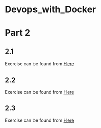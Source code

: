 # Devops_with_Docker
# Part 2

## 2.1
Exercise can be found from  [Here](Part2/Exercise2_1/README.md)

## 2.2
Exercise can be found from  [Here](Part2/Exercise2_2/README.md)

## 2.3
Exercise can be found from  [Here](Part2/Exercise2_3/README.md)


